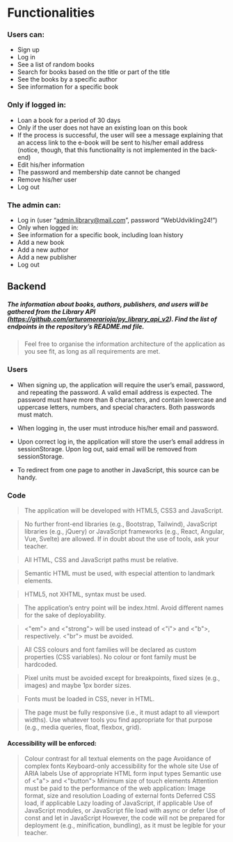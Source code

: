 # Functionalities

### Users can:

- Sign up
- Log in
- See a list of random books
- Search for books based on the title or part of the title
- See the books by a specific author
- See information for a specific book
### Only if logged in:
- Loan a book for a period of 30 days
- Only if the user does not have an existing loan on this book
- If the process is successful, the user will see a message explaining that an access link to the e-book will be sent to his/her email address (notice, though, that this functionality is not implemented in the back-end)
- Edit his/her information
- The password and membership date cannot be changed
- Remove his/her user
- Log out
### The admin can:

- Log in (user “admin.library@mail.com”, password “WebUdvikling24!”)
- Only when logged in:
- See information for a specific book, including loan history
- Add a new book
- Add a new author
- Add a new publisher
- Log out

## Backend

##### The information about books, authors, publishers, and users will be gathered from the Library API (https://github.com/arturomorarioja/py_library_api_v2). Find the list of endpoints in the repository’s README.md file.

> Feel free to organise the information architecture of the application as you see fit, as long as all requirements are met.

### Users

- When signing up, the application will require the user’s email, password, and repeating the password. A valid email address is expected. The password must have more than 8 characters, and contain lowercase and uppercase letters, numbers, and special characters. Both passwords must match.

- When logging in, the user must introduce his/her email and password.

- Upon correct log in, the application will store the user’s email address in sessionStorage. Upon log out, said email will be removed from sessionStorage.

- To redirect from one page to another in JavaScript, this source can be handy.

### Code

> The application will be developed with HTML5, CSS3 and JavaScript.

> No further front-end libraries (e.g., Bootstrap, Tailwind), JavaScript libraries (e.g., jQuery) or JavaScript frameworks (e.g., React, Angular, Vue, Svelte) are allowed. If in doubt about the use of tools, ask your teacher.

> All HTML, CSS and JavaScript paths must be relative.

> Semantic HTML must be used, with especial attention to landmark elements.

> HTML5, not XHTML, syntax must be used.

> The application’s entry point will be index.html. Avoid different names for the sake of deployability.

> <"em"> and <"strong"> will be used instead of <"i"> and <"b">, respectively.
<"br"> must be avoided.

>All CSS colours and font families will be declared as custom properties (CSS variables). No colour or font family must be hardcoded.

> Pixel units must be avoided except for breakpoints, fixed sizes (e.g., images) and maybe 1px border sizes.

> Fonts must be loaded in CSS, never in HTML.

> The page must be fully responsive (i.e., it must adapt to all viewport widths). Use whatever tools you find appropriate for that purpose (e.g., media queries, float, flexbox, grid).

#### Accessibility will be enforced:
> Colour contrast for all textual elements on the page
Avoidance of complex fonts
Keyboard-only accessibility for the whole site
Use of ARIA labels
Use of appropriate HTML form input types
Semantic use of <"a"> and <"button">
Minimum size of touch elements
Attention must be paid to the performance of the web application:
Image format, size and resolution
Loading of external fonts
Deferred CSS load, if applicable
Lazy loading of JavaScript, if applicable
Use of JavaScript modules, or JavaScript file load with async or defer
Use of const and let in JavaScript
However, the code will not be prepared for deployment (e.g., minification, bundling), as it must be legible for your teacher.